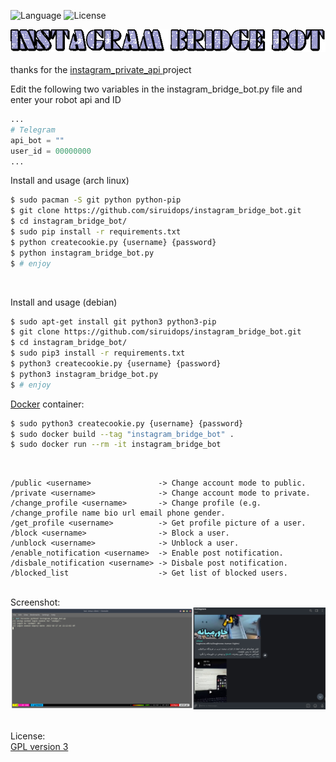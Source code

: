 
![Language](http://img.shields.io/:language-Python-red.svg?style=flat-square) ![License](http://img.shields.io/:license-GPL-blue.svg?style=flat-square)
<br />
<div align="center">
	<img src="https://github.com/siruidops/instagram_bridge_bot/raw/master/images/text.gif">
</div>
<br />
thanks for the <a href="https://github.com/ping/instagram_private_api">instagram_private_api </a> project

Edit the following two variables in the instagram_bridge_bot.py file and enter your robot api and ID

```python
...
# Telegram
api_bot = ""
user_id = 00000000 
...
```


Install and usage (arch linux)
```bash
$ sudo pacman -S git python python-pip
$ git clone https://github.com/siruidops/instagram_bridge_bot.git
$ cd instagram_bridge_bot/
$ sudo pip install -r requirements.txt
$ python createcookie.py {username} {password}
$ python instagram_bridge_bot.py
$ # enjoy
```
<br />

Install and usage (debian)
```bash
$ sudo apt-get install git python3 python3-pip
$ git clone https://github.com/siruidops/instagram_bridge_bot.git
$ cd instagram_bridge_bot/
$ sudo pip3 install -r requirements.txt
$ python3 createcookie.py {username} {password}
$ python3 instagram_bridge_bot.py
$ # enjoy
```

<a href="https://www.docker.com/">Docker</a> container:
```bash
$ sudo python3 createcookie.py {username} {password}
$ sudo docker build --tag "instagram_bridge_bot" .
$ sudo docker run --rm -it instagram_bridge_bot
```

<br />

```text
/public <username>               -> Change account mode to public.
/private <username>              -> Change account mode to private.
/change_profile <username>       -> Change profile (e.g. /change_profile name bio url email phone gender.
/get_profile <username>          -> Get profile picture of a user.
/block <username>                -> Block a user.
/unblock <username>              -> Unblock a user.
/enable_notification <username>  -> Enable post notification.
/disbale_notification <username> -> Disbale post notification.
/blocked_list                    -> Get list of blocked users.
```

<br />
Screenshot:
<div align="center">
	<img src="https://github.com/siruidops/instagram_bridge_bot/raw/master/images/1.jpg">
	
</div>

<br />

License:
	<br /><a href="https://raw.githubusercontent.com/siruidops/instagram_bridge_bot/master/LICENSE">GPL version 3</a>








